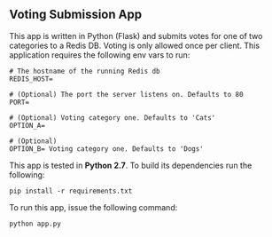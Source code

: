 ## Voting Submission App

This app is written in Python (Flask) and submits votes for one of two categories to a Redis DB. Voting is only allowed once per client. This application requires the following env vars to run:

~~~
# The hostname of the running Redis db
REDIS_HOST=

# (Optional) The port the server listens on. Defaults to 80
PORT=

# (Optional) Voting category one. Defaults to 'Cats'
OPTION_A=

# (Optional)
OPTION_B= Voting category one. Defaults to 'Dogs'
~~~

This app is tested in **Python 2.7**. To build its dependencies run the following:

~~~
pip install -r requirements.txt
~~~

To run this app, issue the following command:

~~~
python app.py
~~~
